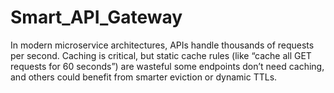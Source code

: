 # Smart_API_Gateway
In modern microservice architectures, APIs handle thousands of requests per second. Caching is critical, but static cache rules (like “cache all GET requests for 60 seconds”) are wasteful some endpoints don’t need caching, and others could benefit from smarter eviction or dynamic TTLs.

